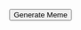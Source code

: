 <html>
<head>
    <meta charset="UTF-8">
    <meta name="viewport" content="width=device-width, initial-scale=1.0">
    <title>Simple Meme Generator</title>
</head>
<body>
    <canvas id="memeCanvas" width="600" height="400"></canvas>
    <button onclick="generateMeme()">Generate Meme</button>
    <script src="meme.js"></script>
</body>
</html>
